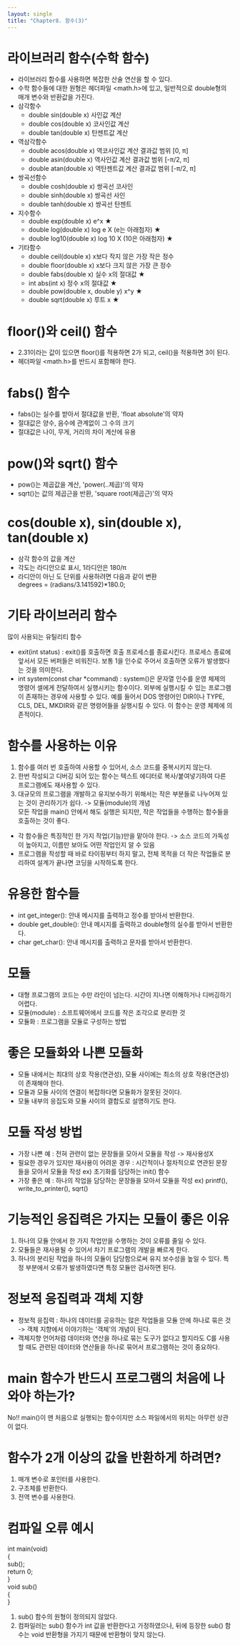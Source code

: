 ```yaml
---
layout: single
title: "Chapter8. 함수(3)"
---
```


# 라이브러리 함수(수학 함수)

+ 라이브러리 함수를 사용하면 복잡한 산술 연산을 할 수 있다.   
+ 수학 함수들에 대한 원형은 헤더파일 <math.h>에 있고, 일반적으로 double형의 매개 변수와 반환값을 가진다.   
+ 삼각함수   
  + double sin(double x) 사인값 계산   
  + double cos(double x) 코사인값 계산   
  + double tan(double x) 탄젠트값 계산   
+ 역삼각함수   
  + double acos(double x) 역코사인값 계산 결과값 범위 [0, π]   
  + double asin(double x) 역사인값 계산 결과값 범위 [-π/2, π]   
  + double atan(double x) 역탄젠트값 계산 결과값 범위 [-π/2, π]   
+ 쌍곡선함수   
  + double cosh(double x) 쌍곡선 코사인   
  + double sinh(double x) 쌍곡선 사인   
  + double tanh(double x) 쌍곡선 탄젠트   
+ 지수함수   
  + double exp(double x) e^x ★   
  + double log(double x) log e X (e는 아래첨자) ★   
  + double log10(double x) log 10 X (10은 아래첨자) ★   
+ 기타함수   
  + double ceil(double x) x보다 작지 않은 가장 작은 정수   
  + double floor(double x) x보다 크지 않은 가장 큰 정수   
  + double fabs(double x) 실수 x의 절대값 ★   
  + int abs(int x) 정수 x의 절대값 ★   
  + double pow(double x, double y) x^y ★   
  + double sqrt(double x) 루트 x ★   

# floor()와 ceil() 함수

+ 2.31이라는 값이 있으면 floor()를 적용하면 2가 되고, ceil()을 적용하면 3이 된다.   
+ 헤더파일 <math.h>를 반드시 포함해야 한다.   

# fabs() 함수

+ fabs()는 실수를 받아서 절대값을 반환, 'float absolute'의 약자   
+ 절대값은 양수, 음수에 관계없이 그 수의 크기   
+ 절대값은 나이, 무게, 거리의 차이 계산에 유용   

# pow()와 sqrt() 함수

+ pow()는 제곱값을 계산, 'power(..제곱)'의 약자   
+ sqrt()는 값의 제곱근을 반환, 'square root(제곱근)'의 약자   

# cos(double x), sin(double x), tan(double x)

+ 삼각 함수의 값을 계산   
+ 각도는 라디안으로 표시, 1라디안은 180/π   
+ 라디안이 아닌 도 단위를 사용하려면 다음과 같이 변환   
degrees = (radians/3.141592)*180.0;   

# 기타 라이브러리 함수

많이 사용되는 유틸리티 함수   
+ exit(int status) : exit()를 호출하면 호출 프로세스를 종료시킨다. 프로세스 종료에 앞서서 모든 버퍼들은 비워진다. 보통 1을 인수로 주어서 호출하면 오류가 발생했다는 것을 의미한다.   
+ int system(const char *command) : system()은 문자열 인수를 운영 체제의 명령어 셀에게 전달하여서 실행시키는 함수이다. 외부에 실행시킬 수 있는 프로그램이 존재하는 경우에 사용할 수 있다. 예를 들어서 DOS 명령어인 DIR이나 TYPE, CLS, DEL, MKDIR와 같은 명령어들을 실행시킬 수 있다. 이 함수는 운영 체제에 의존적이다.   

# 함수를 사용하는 이유

1. 함수를 여러 번 호출하여 사용할 수 있어서, 소스 코드를 중복시키지 않는다.   
2. 한번 작성되고 디버깅 되어 있는 함수는 텍스트 에디터로 복사/붙여넣기하여 다른 프로그램에도 재사용할 수 있다.   
3. 대규모의 프로그램을 개발하고 유지보수하기 위해서는 작은 부분들로 나누어져 있는 것이 관리하기가 쉽다. -> 모듈(module)의 개념   
모든 작업을 main() 안에서 해도 실행은 되지만, 작은 작업들을 수행하는 함수들을 호출하는 것이 좋다.   
+ 각 함수들은 특징적인 한 가지 작업(기능)만을 맡아야 한다. -> 소스 코드의 가독성이 높아지고, 이름만 보아도 어떤 작업인지 알 수 있음   
+ 프로그램을 작성할 때 바로 타이핑부터 하지 말고, 전체 목적을 더 작은 작업들로 분리하여 설계가 끝나면 코딩을 시작하도록 한다.   

# 유용한 함수들
+ int get_integer(): 안내 메시지를 출력하고 정수를 받아서 반환한다.   
+ double get_double(): 안내 메시지를 출력하고 double형의 실수를 받아서 반환한다.   
+ char get_char(): 안내 메시지를 출력하고 문자를 받아서 반환한다.   

# 모듈

+ 대형 프로그램의 코드는 수만 라인이 넘는다. 시간이 지나면 이해하거나 디버깅하기 어렵다.   
+ 모듈(module) : 소프트웨어에서 코드를 작은 조각으로 분리한 것   
+ 모듈화 : 프로그램을 모듈로 구성하는 방법   

# 좋은 모듈화와 나쁜 모듈화

+ 모듈 내에서는 최대의 상호 작용(연관성), 모듈 사이에는 최소의 상호 작용(연관성)이 존재해야 한다.   
+ 모듈과 모듈 사이의 연결이 복잡하다면 모듈화가 잘못된 것이다.   
+ 모듈 내부의 응집도와 모듈 사이의 결합도로 설명하기도 한다.   

# 모듈 작성 방법

+ 가장 나쁜 예 : 전혀 관련이 없는 문장들을 모아서 모듈을 작성 -> 재사용성X   
+ 필요한 경우가 있지만 재사용이 어려운 경우 : 시간적이나 절차적으로 연관된 문장들을 모아서 모듈을 작성 ex) 초기화를 담당하는 init() 함수   
+ 가장 좋은 예 : 하나의 작업을 담당하는 문장들을 모아서 모듈을 작성 ex) printf(), write_to_printer(), sqrt()   

# 기능적인 응집력은 가지는 모듈이 좋은 이유

1. 하나의 모듈 안에서 한 가지 작업만을 수행하는 것이 오류를 줄일 수 있다.   
2. 모듈들은 재사용될 수 있어서 차기 프로그램의 개발을 빠르게 한다.   
3. 하나의 분리된 작업을 하나의 모듈이 담당함으로써 유지 보수성을 높일 수 있다. 특정 부분에서 오류가 발생하였다면 특정 모듈만 검사하면 된다.   

# 정보적 응집력과 객체 지향

+ 정보적 응집력 : 하나의 데이터를 공유하는 많은 작업들을 모듈 안에 하나로 묶은 것   
-> 객체 지향에서 이야기하는 '객체'의 개념이 된다.   
+ 객체지향 언어처럼 데이터와 연산을 하나로 묶는 도구가 없다고 할지라도 C를 사용할 때도 관련된 데이터와 연산들을 하나로 묶어서 프로그램하는 것이 중요하다.    

# main 함수가 반드시 프로그램의 처음에 나와야 하는가?

No!! main()이 맨 처음으로 실행되는 함수이지만 소스 파일에서의 위치는 아무런 상관이 없다.   

# 함수가 2개 이상의 값을 반환하게 하려면?

1. 매개 변수로 포인터를 사용한다.   
2. 구조체를 반환한다.   
3. 전역 변수를 사용한다.   

# 컴파일 오류 예시

int main(void)   
{   
    sub();   
    return 0;   
}   
void sub()   
{   
}   
1. sub() 함수의 원형이 정의되지 않았다.   
2. 컴파일러는 sub() 함수가 int 값을 반환한다고 가정하였으나, 뒤에 등장한 sub() 함수는 void 반환형을 가지기 때문에 반환형이 맞지 않는다.   
